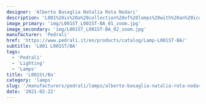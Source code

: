 ```yaml
---
designer: 'Alberto Basaglia Natalia Rota Nodari'
description: 'L001%20is%20a%20collection%20of%20lamps%20with%20an%20iconic%20design%20consisting%20of%20elements%20capable%20of%20creating%20different%20combinations.%20Floor%20lamp%20with%20two%20injection%20moulded%20polycarbonate%20diffusers%20in%20different%20sizes%2C%20steel%20base%20and%20stem.%20Foot%20pedal%20to%20switch%20on.'
image_primary: 'img/L001ST_L001ST-BA_01_zoom.jpg'
image_secondary: 'img/L001ST_L001ST-BA_02_zoom.jpg'
manufacturer: 'Pedrali'
href: 'https://www.pedrali.it/en/products/catalog/Lamp-L001ST-BA/'
subtitle: 'L001 L001ST/BA'
tags:
  - 'Pedrali'
  - 'Lighting'
  - 'Lamps'
title: 'L001St/Ba'
category: 'lamps'
slug: '/manufacturers/pedrali/lamps/alberto-basaglia-natalia-rota-nodari-l-001-st-ba'
date: '2021-02-22'
---
```

